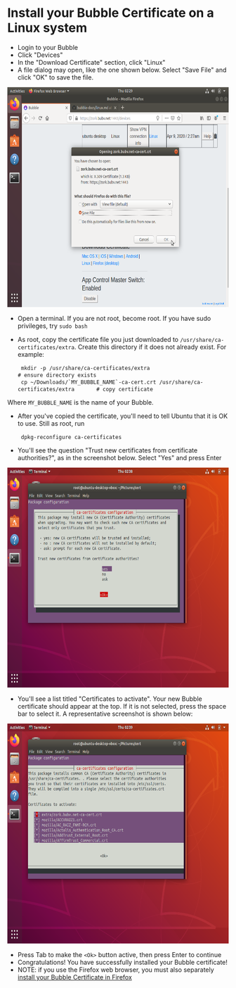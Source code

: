 # Install your Bubble Certificate on a Linux system

 * Login to your Bubble
 * Click "Devices"
 * In the "Download Certificate" section, click "Linux"
 * A file dialog may open, like the one shown below. Select "Save File" and click "OK" to save the file.

 <img src="linux_screenshots/01_download_cert.png" alt="screenshot of download certificate dialog" height="500"/>

 * Open a terminal. If you are not root, become root. If you have sudo privileges, try `sudo bash`
 * As root, copy the certificate file you just downloaded to `/usr/share/ca-certificates/extra`. Create this directory if it does not already exist. For example:

        mkdir -p /usr/share/ca-certificates/extra                                        # ensure directory exists
        cp ~/Downloads/`MY_BUBBLE_NAME`-ca-cert.crt /usr/share/ca-certificates/extra       # copy certificate
  
  Where `MY_BUBBLE_NAME` is the name of your Bubble.

 * After you've copied the certificate, you'll need to tell Ubuntu that it is OK to use. Still as root, run
 
        dpkg-reconfigure ca-certificates

 * You'll see the question "Trust new certificates from certificate authorities?", as in the screenshot below. Select "Yes" and press Enter

 <img src="linux_screenshots/02_reconfig_certs.png" alt="screenshot of download certificate dialog" height="500"/>

 * You'll see a list titled "Certificates to activate". Your new Bubble certificate should appear at the top. If it is not selected, press the space bar to select it. A representative screenshot is shown below:

 <img src="linux_screenshots/03_enable_cert.png" alt="screenshot of enabling certificate" height="500"/>

 * Press Tab to make the `<Ok>` button active, then press Enter to continue
 * Congratulations! You have successfully installed your Bubble certificate!
 * NOTE: if you use the Firefox web browser, you must also separately [install your Bubble Certificate in Firefox](firefox_cert.md)
